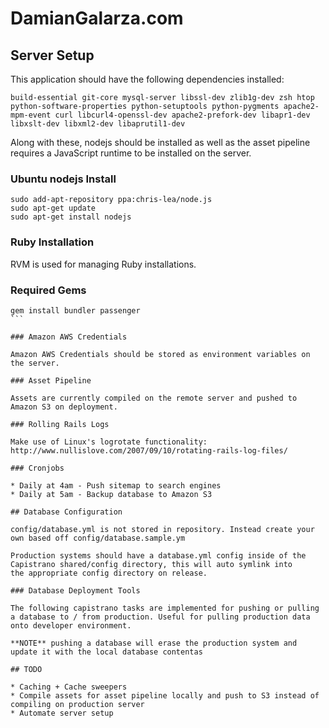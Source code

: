 # DamianGalarza.com


## Server Setup

This application should have the following dependencies installed:

```
build-essential git-core mysql-server libssl-dev zlib1g-dev zsh htop python-software-properties python-setuptools python-pygments apache2-mpm-event curl libcurl4-openssl-dev apache2-prefork-dev libapr1-dev libxslt-dev libxml2-dev libaprutil1-dev  
```

Along with these, nodejs should be installed as well as the asset pipeline requires a JavaScript runtime to be installed on the server.

### Ubuntu nodejs Install

```
sudo add-apt-repository ppa:chris-lea/node.js
sudo apt-get update
sudo apt-get install nodejs
```

### Ruby Installation

RVM is used for managing Ruby installations.

### Required Gems

````
gem install bundler passenger 
```

### Amazon AWS Credentials

Amazon AWS Credentials should be stored as environment variables on the server.

### Asset Pipeline

Assets are currently compiled on the remote server and pushed to Amazon S3 on deployment.

### Rolling Rails Logs

Make use of Linux's logrotate functionality: http://www.nullislove.com/2007/09/10/rotating-rails-log-files/

### Cronjobs

* Daily at 4am - Push sitemap to search engines
* Daily at 5am - Backup database to Amazon S3

## Database Configuration

config/database.yml is not stored in repository. Instead create your own based off config/database.sample.ym

Production systems should have a database.yml config inside of the Capistrano shared/config directory, this will auto symlink into
the appropriate config directory on release.

### Database Deployment Tools

The following capistrano tasks are implemented for pushing or pulling a database to / from production. Useful for pulling production data onto developer environment.

**NOTE** pushing a database will erase the production system and update it with the local database contentas

## TODO

* Caching + Cache sweepers
* Compile assets for asset pipeline locally and push to S3 instead of compiling on production server
* Automate server setup
